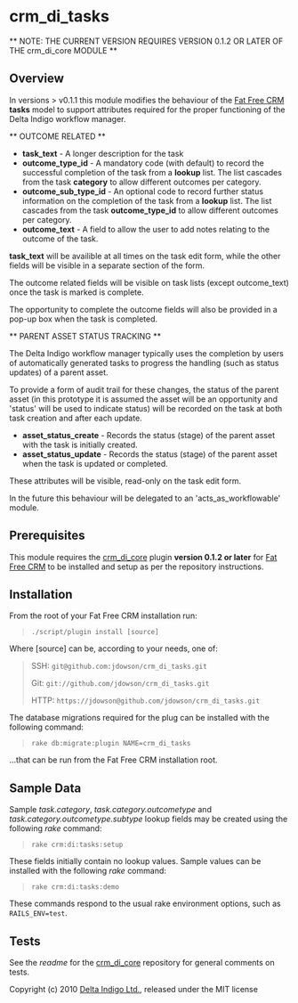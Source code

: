 crm_di_tasks
============

** NOTE: THE CURRENT VERSION REQUIRES VERSION 0.1.2 OR LATER OF THE crm_di_core MODULE **

Overview
--------

In versions > v0.1.1 this module modifies the behaviour of the [Fat Free CRM][2] **tasks** model to support attributes required for the proper functioning of the Delta Indigo workflow manager.

** OUTCOME RELATED **
* **task_text** - A longer description for the task
* **outcome_type_id** - A mandatory code (with default) to record the successful completion of the task from a **lookup** list. The list cascades from the task **category** to allow different outcomes per category.
* **outcome_sub_type_id** - An optional code to record further status information on the completion of the task from a **lookup** list. The list cascades from the task **outcome_type_id** to allow different outcomes per category.
* **outcome_text** - A field to allow the user to add notes relating to the outcome of the task.

**task_text** will be availible at all times on the task edit form, while the other fields will be visible in a separate section of the form. 

The outcome related fields will be visible on task lists (except outcome_text) once the task is marked is complete. 

The opportunity to complete the outcome fields will also be provided in a pop-up box when the task is completed.


** PARENT ASSET STATUS TRACKING **

The Delta Indigo workflow manager typically uses the completion by users of automatically generated tasks to progress the handling (such as status updates) of a parent asset. 

To provide a form of audit trail for these changes, the status of the parent asset (in this prototype it is assumed the asset will be an opportunity and 'status' will be used to indicate status) will be recorded on the task at both task creation and after each update.

* **asset_status_create** - Records the status (stage) of the parent asset with the task is initially created.
* **asset_status_update** - Records the status (stage) of the parent asset when the task is updated or completed.

These attributes will be visible, read-only on the task edit form.

In the future this behaviour will be delegated to an 'acts_as_workflowable' module.


Prerequisites
-------------

This module requires the [crm_di_core][4] plugin **version 0.1.2 or later** for [Fat Free CRM][2] to be installed and setup as per the repository instructions.


Installation
------------

From the root of your Fat Free CRM installation run:

> `./script/plugin install [source]`

Where [source] can be, according to your needs, one of:

> SSH:
>    `git@github.com:jdowson/crm_di_tasks.git`
>
> Git: 
>    `git://github.com/jdowson/crm_di_tasks.git`
>
> HTTP:
>    `https://jdowson@github.com/jdowson/crm_di_tasks.git`

The database migrations required for the plug can be installed with the following command:

> `rake db:migrate:plugin NAME=crm_di_tasks`

...that can be run from the Fat Free CRM installation root.


Sample Data
-----------

Sample *task.category*, *task.category.outcometype* and *task.category.outcometype.subtype* lookup fields may be created using the following *rake* command:

> `rake crm:di:tasks:setup`

These fields initially contain no lookup values. Sample values can be installed with the following *rake* command:

> `rake crm:di:tasks:demo`

These commands respond to the usual rake environment options, such as `RAILS_ENV=test`.


Tests
-----

See the *readme* for the [crm_di_core][4] repository for general comments on tests.


Copyright (c) 2010 [Delta Indigo Ltd.][1], released under the MIT license

[1]: http://www.deltindigo.com/                 "Delta Indigo"
[2]: http://www.fatfreecrm.com/                 "Fat Free CRM"
[3]: http://www.github.com/                     "github"
[4]: https://github.com/jdowson/crm_di_core     "crm_di_core"

